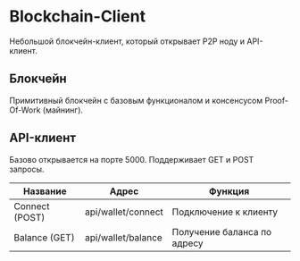 # Blockchain-Client
Небольшой блокчейн-клиент, который открывает P2P ноду и API-клиент. 

## Блокчейн
Примитивный блокчейн с базовым функционалом и консенсусом Proof-Of-Work (майнинг).

## API-клиент
Базово открывается на порте 5000. Поддерживает GET и POST запросы. 

| Название  | Адрес | Функция |
| ------------- | ------------- | ------------- |
| Connect (POST)  | api/wallet/connect  | Подключение к клиенту |
| Balance (GET)  | api/wallet/balance  | Получение баланса по адресу |
